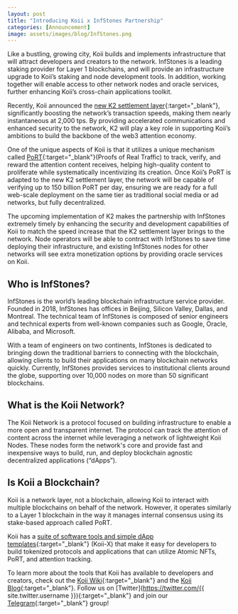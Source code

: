 ```yaml
---
layout: post
title: "Introducing Koii x InfStones Partnership"
categories: [Announcement]
image: assets/images/blog/InfStones.png
---
```


Like a bustling, growing city, Koii builds and implements infrastructure that will attract developers and creators to the network. InfStones is a leading staking provider for Layer 1 blockchains, and will provide an infrastructure upgrade to Koii’s staking and node development tools. In addition, working together will enable access to other network nodes and oracle services, further enhancing Koii’s cross-chain applications toolkit.

Recently, Koii announced the [new K2 settlement layer](/Koii-Announces-K2/){:target="\_blank"}, significantly boosting the network’s transaction speeds, making them nearly instantaneous at 2,000 tps. By providing accelerated communications and enhanced security to the network, K2 will play a key role in supporting Koii’s ambitions to build the backbone of the web3 attention economy.

One of the unique aspects of Koii is that it utilizes a unique mechanism called [PoRT](https://koii.network/proofs-of-real-traffic.pdf){:target="\_blank"}(Proofs of Real Traffic) to track, verify, and reward the attention content receives, helping high-quality content to proliferate while systematically incentivizing its creation. Once Koii’s PoRT is adapted to the new K2 settlement layer, the network will be capable of verifying up to 150 billion PoRT per day, ensuring we are ready for a full web-scale deployment on the same tier as traditional social media or ad networks, but fully decentralized.

The upcoming implementation of K2 makes the partnership with InfStones extremely timely by enhancing the security and development capabilities of Koii to match the speed increase that the K2 settlement layer brings to the network. Node operators will be able to contract with InfStones to save time deploying their infrastructure, and existing InfStones nodes for other networks will see extra monetization options by providing oracle services on Koii.

## Who is InfStones?

InfStones is the world’s leading blockchain infrastructure service provider. Founded in 2018, InfStones has offices in Beijing, Silicon Valley, Dallas, and Montreal. The technical team of InfStones is composed of senior engineers and technical experts from well-known companies such as Google, Oracle, Alibaba, and Microsoft.

 With a team of engineers on two continents, InfStones is dedicated to bringing down the traditional barriers to connecting with the blockchain, allowing clients to build their applications on many blockchain networks quickly. Currently, InfStones provides services to institutional clients around the globe, supporting over 10,000 nodes on more than 50 significant blockchains.

## What is the Koii Network?

The Koii Network is a protocol focused on building infrastructure to enable a more open and transparent internet. The protocol can track the attention of content across the internet while leveraging a network of lightweight Koii Nodes. These nodes form the network's core and provide fast and inexpensive ways to build, run, and deploy blockchain agnostic decentralized applications (“dApps”).

## Is Koii a Blockchain?

Koii is a network layer, not a blockchain, allowing Koii to interact with multiple blockchains on behalf of the network. However, it operates similarly to a Layer 1 blockchain in the way it manages internal consensus using its stake-based approach called PoRT.

Koii has a [suite of software tools and simple dApp templates](https://docs.koii.network/koii-software-toolkit-sdk/what-is-the-koii-sdk){:target="\_blank"} (Koii-X) that make it easy for developers to build tokenized protocols and applications that can utilize Atomic NFTs, PoRT, and attention tracking.

To learn more about the tools that Koii has available to developers and creators, check out the [Koii Wiki](http://docs.koii.network){:target="\_blank"} and the [Koii Blog](https://blog.koii.network){:target="\_blank"}. Follow us on [Twitter](https://twitter.com/{{ site.twitter.username }}){:target="\_blank"} and join our [Telegram](https://t.me/koiinetwork){:target="\_blank"} group!
